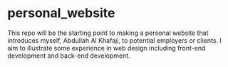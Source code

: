 # personal_website
This repo will be the starting point to making a personal website that introduces myself, Abdullah Al Khafaji, to potential employers or clients. I aim to illustrate some experience in web design including front-end development and back-end development. 
